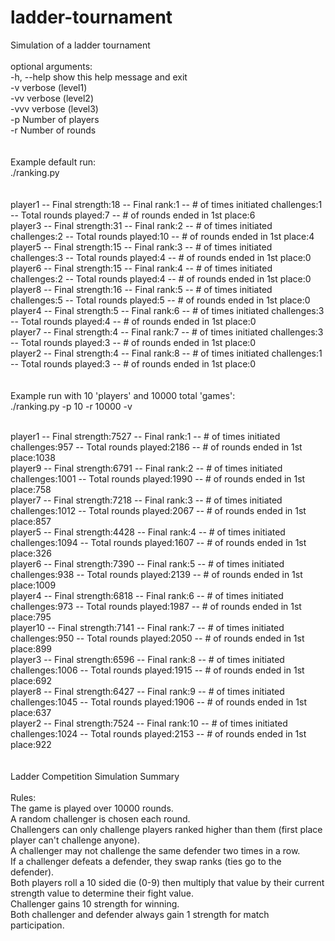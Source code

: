 # ladder-tournament
Simulation of a ladder tournament<br />
<br />
optional arguments:<br />
  -h, --help            show this help message and exit<br />
  -v                    verbose (level1)<br />
  -vv                   verbose (level2)<br />
  -vvv                  verbose (level3)<br />
  -p  Number of players<br />
  -r Number of rounds<br />
<br />
<br />
Example default run: <br />
./ranking.py<br />
<br />
<br />
player1  -- Final strength:18  -- Final rank:1  -- # of times initiated challenges:1  -- Total rounds played:7  -- # of rounds ended in 1st place:6<br />
player3  -- Final strength:31  -- Final rank:2  -- # of times initiated challenges:2  -- Total rounds played:10  -- # of rounds ended in 1st place:4<br />
player5  -- Final strength:15  -- Final rank:3  -- # of times initiated challenges:3  -- Total rounds played:4  -- # of rounds ended in 1st place:0<br />
player6  -- Final strength:15  -- Final rank:4  -- # of times initiated challenges:2  -- Total rounds played:4  -- # of rounds ended in 1st place:0<br />
player8  -- Final strength:16  -- Final rank:5  -- # of times initiated challenges:5  -- Total rounds played:5  -- # of rounds ended in 1st place:0<br />
player4  -- Final strength:5  -- Final rank:6  -- # of times initiated challenges:3  -- Total rounds played:4  -- # of rounds ended in 1st place:0<br />
player7  -- Final strength:4  -- Final rank:7  -- # of times initiated challenges:3  -- Total rounds played:3  -- # of rounds ended in 1st place:0<br />
player2  -- Final strength:4  -- Final rank:8  -- # of times initiated challenges:1  -- Total rounds played:3  -- # of rounds ended in 1st place:0<br />
<br />
<br />
Example run with 10 'players' and 10000 total 'games':<br />
./ranking.py -p 10 -r 10000 -v<br />
<br />

player1  -- Final strength:7527  -- Final rank:1  -- # of times initiated challenges:957  -- Total rounds played:2186  -- # of rounds ended in 1st place:1038<br />
player9  -- Final strength:6791  -- Final rank:2  -- # of times initiated challenges:1001  -- Total rounds played:1990  -- # of rounds ended in 1st place:758<br />
player7  -- Final strength:7218  -- Final rank:3  -- # of times initiated challenges:1012  -- Total rounds played:2067  -- # of rounds ended in 1st place:857<br />
player5  -- Final strength:4428  -- Final rank:4  -- # of times initiated challenges:1094  -- Total rounds played:1607  -- # of rounds ended in 1st place:326<br />
player6  -- Final strength:7390  -- Final rank:5  -- # of times initiated challenges:938  -- Total rounds played:2139  -- # of rounds ended in 1st place:1009<br />
player4  -- Final strength:6818  -- Final rank:6  -- # of times initiated challenges:973  -- Total rounds played:1987  -- # of rounds ended in 1st place:795<br />
player10  -- Final strength:7141  -- Final rank:7  -- # of times initiated challenges:950  -- Total rounds played:2050  -- # of rounds ended in 1st place:899<br />
player3  -- Final strength:6596  -- Final rank:8  -- # of times initiated challenges:1006  -- Total rounds played:1915  -- # of rounds ended in 1st place:692<br />
player8  -- Final strength:6427  -- Final rank:9  -- # of times initiated challenges:1045  -- Total rounds played:1906  -- # of rounds ended in 1st place:637<br />
player2  -- Final strength:7524  -- Final rank:10  -- # of times initiated challenges:1024  -- Total rounds played:2153  -- # of rounds ended in 1st place:922<br />
<br />
<br />
Ladder Competition Simulation Summary<br />
<br />
Rules:<br />
The game is played over 10000 rounds.<br />
A random challenger is chosen each round.<br />
Challengers can only challenge players ranked higher than them (first place player can't challenge anyone).<br />
A challenger may not challenge the same defender two times in a row.<br />
If a challenger defeats a defender, they swap ranks (ties go to the defender).<br />
Both players roll a 10 sided die (0-9) then multiply that value by their current strength value to determine their fight value.<br />
Challenger gains 10 strength for winning.<br />
Both challenger and defender always gain 1 strength for match participation.<br />


<br />
